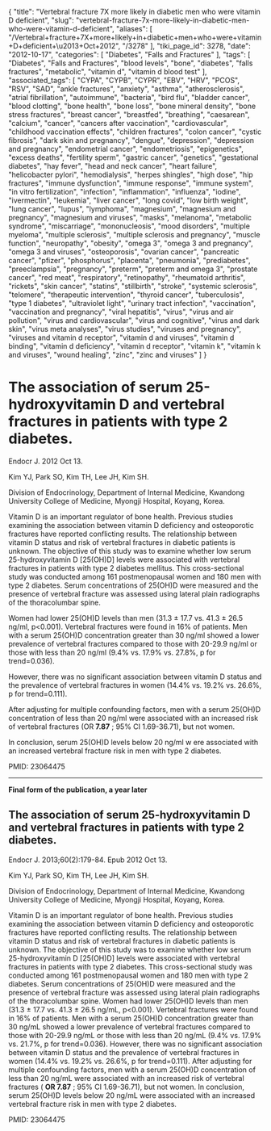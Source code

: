 {
    "title": "Vertebral fracture 7X more likely in diabetic men who were vitamin D deficient",
    "slug": "vertebral-fracture-7x-more-likely-in-diabetic-men-who-were-vitamin-d-deficient",
    "aliases": [
        "/Vertebral+fracture+7X+more+likely+in+diabetic+men+who+were+vitamin+D+deficient+\u2013+Oct+2012",
        "/3278"
    ],
    "tiki_page_id": 3278,
    "date": "2012-10-17",
    "categories": [
        "Diabetes",
        "Falls and Fractures"
    ],
    "tags": [
        "Diabetes",
        "Falls and Fractures",
        "blood levels",
        "bone",
        "diabetes",
        "falls fractures",
        "metabolic",
        "vitamin d",
        "vitamin d blood test"
    ],
    "associated_tags": [
        "CYPA",
        "CYPB",
        "CYPR",
        "EBV",
        "HRV",
        "PCOS",
        "RSV",
        "SAD",
        "ankle fractures",
        "anxiety",
        "asthma",
        "atherosclerosis",
        "atrial fibrillation",
        "autoimmune",
        "bacteria",
        "bird flu",
        "bladder cancer",
        "blood clotting",
        "bone health",
        "bone loss",
        "bone mineral density",
        "bone stress fractures",
        "breast cancer",
        "breastfed",
        "breathing",
        "caesarean",
        "calcium",
        "cancer",
        "cancers after vaccination",
        "cardiovascular",
        "childhood vaccination effects",
        "children fractures",
        "colon cancer",
        "cystic fibrosis",
        "dark skin and pregnancy",
        "dengue",
        "depression",
        "depression and pregnancy",
        "endometrial cancer",
        "endometriosis",
        "epigenetics",
        "excess deaths",
        "fertility sperm",
        "gastric cancer",
        "genetics",
        "gestational diabetes",
        "hay fever",
        "head and neck cancer",
        "heart failure",
        "helicobacter pylori",
        "hemodialysis",
        "herpes shingles",
        "high dose",
        "hip fractures",
        "immune dysfunction",
        "immune response",
        "immune system",
        "in vitro fertilization",
        "infection",
        "inflammation",
        "influenza",
        "iodine",
        "ivermectin",
        "leukemia",
        "liver cancer",
        "long covid",
        "low birth weight",
        "lung cancer",
        "lupus",
        "lymphoma",
        "magnesium",
        "magnesium and pregnancy",
        "magnesium and viruses",
        "masks",
        "melanoma",
        "metabolic syndrome",
        "miscarriage",
        "mononucleosis",
        "mood disorders",
        "multiple myeloma",
        "multiple sclerosis",
        "multiple sclerosis and pregnancy",
        "muscle function",
        "neuropathy",
        "obesity",
        "omega 3",
        "omega 3 and pregnancy",
        "omega 3 and viruses",
        "osteoporosis",
        "ovarian cancer",
        "pancreatic cancer",
        "pfizer",
        "phosphorus",
        "placenta",
        "pneumonia",
        "prediabetes",
        "preeclampsia",
        "pregnancy",
        "preterm",
        "preterm and omega 3",
        "prostate cancer",
        "red meat",
        "respiratory",
        "retinopathy",
        "rheumatoid arthritis",
        "rickets",
        "skin cancer",
        "statins",
        "stillbirth",
        "stroke",
        "systemic sclerosis",
        "telomere",
        "therapeutic intervention",
        "thyroid cancer",
        "tuberculosis",
        "type 1 diabetes",
        "ultraviolet light",
        "urinary tract infection",
        "vaccination",
        "vaccination and pregnancy",
        "viral hepatitis",
        "virus",
        "virus and air pollution",
        "virus and cardiovascular",
        "virus and cognitive",
        "virus and dark skin",
        "virus meta analyses",
        "virus studies",
        "viruses and pregnancy",
        "viruses and vitamin d receptor",
        "vitamin d and viruses",
        "vitamin d binding",
        "vitamin d deficiency",
        "vitamin d receptor",
        "vitamin k",
        "vitamin k and viruses",
        "wound healing",
        "zinc",
        "zinc and viruses"
    ]
}


# The association of serum 25-hydroxyvitamin D and vertebral fractures in patients with type 2 diabetes.

Endocr J. 2012 Oct 13. 

Kim YJ, Park SO, Kim TH, Lee JH, Kim SH.

Division of Endocrinology, Department of Internal Medicine, Kwandong University College of Medicine, Myongji Hospital, Koyang, Korea.

Vitamin D is an important regulator of bone health. Previous studies examining the association between vitamin D deficiency and osteoporotic fractures have reported conflicting results. The relationship between vitamin D status and risk of vertebral fractures in diabetic patients is unknown. The objective of this study was to examine whether low serum 25-hydroxyvitamin D <span>[25(OH)D]</span> levels were associated with vertebral fractures in patients with type 2 diabetes mellitus. This cross-sectional study was conducted among 161 postmenopausal women and 180 men with type 2 diabetes. Serum concentrations of 25(OH)D were measured and the presence of vertebral fracture was assessed using lateral plain radiographs of the thoracolumbar spine. 

Women had lower 25(OH)D levels than men (31.3 ± 17.7 vs. 41.3 ± 26.5 ng/ml, p<0.001). Vertebral fractures were found in 16% of patients. Men with a serum 25(OH)D concentration greater than 30 ng/ml showed a lower prevalence of vertebral fractures compared to those with 20-29.9 ng/ml or those with less than 20 ng/ml (9.4% vs. 17.9% vs. 27.8%, p for trend=0.036). 

However, there was no significant association between vitamin D status and the prevalence of vertebral fractures in women (14.4% vs. 19.2% vs. 26.6%, p for trend=0.111). 

After adjusting for multiple confounding factors, men with a serum 25(OH)D concentration of less than 20 ng/ml were associated with an increased risk of vertebral fractures (OR  **7.87** ; 95% CI 1.69-36.71), but not women. 

In conclusion, serum 25(OH)D levels below 20 ng/ml w ere associated with an increased vertebral fracture risk in men with type 2 diabetes.

PMID: 23064475

---

 **Final form of the publication, a year later** 

## The association of serum 25-hydroxyvitamin D and vertebral fractures in patients with type 2 diabetes.

Endocr J. 2013;60(2):179-84. Epub 2012 Oct 13.

Kim YJ, Park SO, Kim TH, Lee JH, Kim SH.

Division of Endocrinology, Department of Internal Medicine, Kwandong University College of Medicine, Myongji Hospital, Koyang, Korea.

Vitamin D is an important regulator of bone health. Previous studies examining the association between vitamin D deficiency and osteoporotic fractures have reported conflicting results. The relationship between vitamin D status and risk of vertebral fractures in diabetic patients is unknown. The objective of this study was to examine whether low serum 25-hydroxyvitamin D <span>[25(OH)D]</span> levels were associated with vertebral fractures in patients with type 2 diabetes. This cross-sectional study was conducted among 161 postmenopausal women and 180 men with type 2 diabetes. Serum concentrations of 25(OH)D were measured and the presence of vertebral fracture was assessed using lateral plain radiographs of the thoracolumbar spine. Women had lower 25(OH)D levels than men (31.3 ± 17.7 vs. 41.3 ± 26.5 ng/mL, p<0.001). Vertebral fractures were found in 16% of patients. Men with a serum 25(OH)D concentration greater than 30 ng/mL showed a lower prevalence of vertebral fractures compared to those with 20-29.9 ng/mL or those with less than 20 ng/mL (9.4% vs. 17.9% vs. 21.7%, p for trend=0.036). However, there was no significant association between vitamin D status and the prevalence of vertebral fractures in women (14.4% vs. 19.2% vs. 26.6%, p for trend=0.111). After adjusting for multiple confounding factors, men with a serum 25(OH)D concentration of less than 20 ng/mL were associated with an increased risk of vertebral fractures ( **OR 7.87** ; 95% CI 1.69-36.71), but not women. In conclusion, serum 25(OH)D levels below 20 ng/mL were associated with an increased vertebral fracture risk in men with type 2 diabetes.

PMID:     23064475